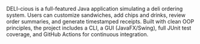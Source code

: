 DELI-cious is a full-featured Java application simulating a deli ordering system.
Users can customize sandwiches, add chips and drinks, review order summaries, 
and generate timestamped receipts. Built with clean OOP principles, the project includes a CLI,
a GUI (JavaFX/Swing), full JUnit test coverage, and GitHub Actions for continuous integration.
